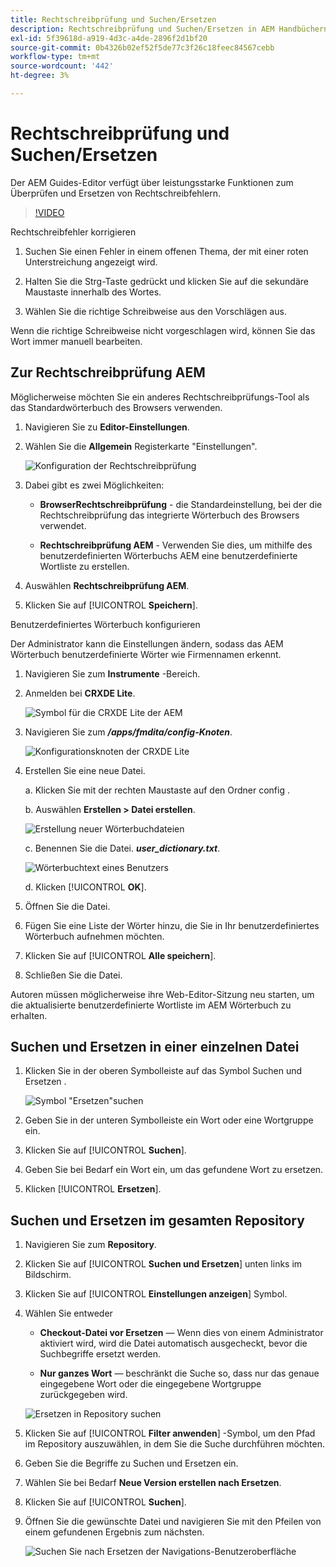 ```yaml
---
title: Rechtschreibprüfung und Suchen/Ersetzen
description: Rechtschreibprüfung und Suchen/Ersetzen in AEM Handbüchern verwenden
exl-id: 5f39618d-a919-4d3c-a4de-2896f2d1bf20
source-git-commit: 0b4326b02ef52f5de77c3f26c18feec84567cebb
workflow-type: tm+mt
source-wordcount: '442'
ht-degree: 3%

---
```


# Rechtschreibprüfung und Suchen/Ersetzen

Der AEM Guides-Editor verfügt über leistungsstarke Funktionen zum Überprüfen und Ersetzen von Rechtschreibfehlern.

>[!VIDEO](https://video.tv.adobe.com/v/342768)

Rechtschreibfehler korrigieren

1. Suchen Sie einen Fehler in einem offenen Thema, der mit einer roten Unterstreichung angezeigt wird.

2. Halten Sie die Strg-Taste gedrückt und klicken Sie auf die sekundäre Maustaste innerhalb des Wortes.

3. Wählen Sie die richtige Schreibweise aus den Vorschlägen aus.

Wenn die richtige Schreibweise nicht vorgeschlagen wird, können Sie das Wort immer manuell bearbeiten.

## Zur Rechtschreibprüfung AEM

Möglicherweise möchten Sie ein anderes Rechtschreibprüfungs-Tool als das Standardwörterbuch des Browsers verwenden.

1. Navigieren Sie zu **Editor-Einstellungen**.

2. Wählen Sie die **Allgemein** Registerkarte &quot;Einstellungen&quot;.

   ![Konfiguration der Rechtschreibprüfung](images/lesson-11/configure-dictionary.png)

3. Dabei gibt es zwei Möglichkeiten:

   - **BrowserRechtschreibprüfung** - die Standardeinstellung, bei der die Rechtschreibprüfung das integrierte Wörterbuch des Browsers verwendet.

   - **Rechtschreibprüfung AEM** - Verwenden Sie dies, um mithilfe des benutzerdefinierten Wörterbuchs AEM eine benutzerdefinierte Wortliste zu erstellen.

4. Auswählen **Rechtschreibprüfung AEM**.

5. Klicken Sie auf [!UICONTROL **Speichern**].

Benutzerdefiniertes Wörterbuch konfigurieren

Der Administrator kann die Einstellungen ändern, sodass das AEM Wörterbuch benutzerdefinierte Wörter wie Firmennamen erkennt.

1. Navigieren Sie zum **Instrumente** -Bereich.

2. Anmelden bei **CRXDE Lite**.

   ![Symbol für die CRXDE Lite der AEM](images/lesson-11/crxde-lite.png)

3. Navigieren Sie zum **_/apps/fmdita/config-Knoten_**.

   ![Konfigurationsknoten der CRXDE Lite](images/lesson-11/config-node.png)

4. Erstellen Sie eine neue Datei.

   a. Klicken Sie mit der rechten Maustaste auf den Ordner config .

   b. Auswählen **Erstellen > Datei erstellen**.

   ![Erstellung neuer Wörterbuchdateien](images/lesson-11/new-dictionary-file.png)

   c. Benennen Sie die Datei. _**user_dictionary.txt**_.

   ![Wörterbuchtext eines Benutzers](images/lesson-11/user-dictionary.png)

   d. Klicken [!UICONTROL **OK**].

5. Öffnen Sie die Datei.

6. Fügen Sie eine Liste der Wörter hinzu, die Sie in Ihr benutzerdefiniertes Wörterbuch aufnehmen möchten.

7. Klicken Sie auf [!UICONTROL **Alle speichern**].

8. Schließen Sie die Datei.

Autoren müssen möglicherweise ihre Web-Editor-Sitzung neu starten, um die aktualisierte benutzerdefinierte Wortliste im AEM Wörterbuch zu erhalten.

## Suchen und Ersetzen in einer einzelnen Datei

1. Klicken Sie in der oberen Symbolleiste auf das Symbol Suchen und Ersetzen .

   ![Symbol &quot;Ersetzen&quot;suchen](images/lesson-11/find-replace-icon.png)

2. Geben Sie in der unteren Symbolleiste ein Wort oder eine Wortgruppe ein.

3. Klicken Sie auf [!UICONTROL **Suchen**].

4. Geben Sie bei Bedarf ein Wort ein, um das gefundene Wort zu ersetzen.

5. Klicken [!UICONTROL **Ersetzen**].

## Suchen und Ersetzen im gesamten Repository

1. Navigieren Sie zum **Repository**.

2. Klicken Sie auf [!UICONTROL **Suchen und Ersetzen**] unten links im Bildschirm.

3. Klicken Sie auf [!UICONTROL **Einstellungen anzeigen**] Symbol.

4. Wählen Sie entweder

   - **Checkout-Datei vor Ersetzen** — Wenn dies von einem Administrator aktiviert wird, wird die Datei automatisch ausgecheckt, bevor die Suchbegriffe ersetzt werden.

   - **Nur ganzes Wort** — beschränkt die Suche so, dass nur das genaue eingegebene Wort oder die eingegebene Wortgruppe zurückgegeben wird.

   ![Ersetzen in Repository suchen](images/lesson-11/repository-find-replace.png)

5. Klicken Sie auf [!UICONTROL **Filter anwenden**] -Symbol, um den Pfad im Repository auszuwählen, in dem Sie die Suche durchführen möchten.

6. Geben Sie die Begriffe zu Suchen und Ersetzen ein.

7. Wählen Sie bei Bedarf **Neue Version erstellen nach Ersetzen**.

8. Klicken Sie auf [!UICONTROL **Suchen**].

9. Öffnen Sie die gewünschte Datei und navigieren Sie mit den Pfeilen von einem gefundenen Ergebnis zum nächsten.

   ![Suchen Sie nach Ersetzen der Navigations-Benutzeroberfläche](images/lesson-11/find-replace-navigation.png)
